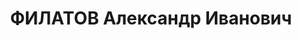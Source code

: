 ---
title: ФИЛАТОВ Александр Иванович
description: "Род. в 1888, Свердловская обл., Нижнесергинский р-н, п. Нижние Серги,\
  \ русский. Проживал: г. Свердловск. Трест \"Востоксталь\", транспортный сектор,\
  \ заведующий. \n  Арестован 26.08.1937. Приговор: 21.01.1938 – 15 лет тюремного\
  \ заключения."
---